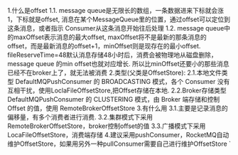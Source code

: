 1.什么是offset
1.1. message queue是无限长的数组，一条数据进来下标就会涨1，下标就是offset,
    消息在某个MessageQueue里的位置，通过offset可以定位到这条消息，或者指示
    Consumer从这条消息开始往后处理
1.2. message queue中的maxOffset表示消息的最大offset, maxOffset将不是最新的那条消息的 offset，而是最新消息的offset+1，minOffset则是现存在的最小offset.
     fileReserveTime=48默认消息存储48小时后，消费会被物理地从磁盘删除，message queue 的min offset也就对应增长.
     所以比minOffset还要小的那些消息已经不在broker上了，就无法被消费
2.类型(父类是OffsetStore): 
    2.1.本地文件类型 
    DefaultMQPushConsumer 的 BROADCASTING 模式，各个 Consumer 没有互相干扰，使用LoclaFileOffsetStore,把Offset存储在本地.
    2.2.Broker存储类型
    DefaultMQPushConsumer 的 CLUSTERING 模式，由 Broker 端存储和控制 Offset 的值，使用 RemoteBrokerOffsetStore
3.有什么用
    3.1.主要是记录消息的偏移量，有多个消费者进行消费.
    3.2.集群模式下采用RemoteBrokerOffsetStore，broker控制offset的值 
    3.3.广播模式下采用LocaFileOffsetStore，消费端存储
4.建议采用pushConsumer，RocketMQ自动维护OffsetStore，如果用另外一种pullConsumer需要自己进行维护OffsetStore
`